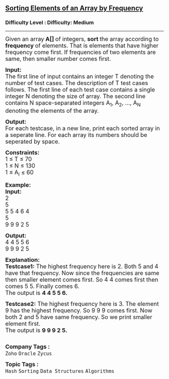 <h2><a href="https://www.geeksforgeeks.org/problems/sorting-elements-of-an-array-by-frequency/0?utm_source=youtube&utm_medium=collab_striver_ytdescription&utm_campaign=sorting-elements-of-an-array-by-frequency">Sorting Elements of an Array by Frequency</a></h2><h3>Difficulty Level : Difficulty: Medium</h3><hr><div class="problems_problem_content__Xm_eO"><p><span style="font-size:18px">Given an array<strong> A[] </strong>of integers, <strong>sort </strong>the array according to <strong>frequency </strong>of elements. That is elements that have higher frequency come first. If frequencies of two elements are same, then smaller number comes first.</span></p>

<p><span style="font-size:18px"><strong>Input:</strong></span><br>
<span style="font-size:18px">The first line of input contains an integer T denoting the number of test cases. The description of T test cases follows. The first line of each test case contains a single integer N denoting the size of array. The second line contains N space-separated integers A<sub>1</sub>, A<sub>2</sub>, ..., A<sub>N</sub> denoting the elements of the array.</span></p>

<p><span style="font-size:18px"><strong>Output:</strong></span><br>
<span style="font-size:18px">For each testcase, in a new line, print each&nbsp;sorted array in a seperate line. For each array its numbers should be seperated by space.</span></p>

<p><span style="font-size:18px"><strong>Constraints:</strong></span><br>
<span style="font-size:18px">1 ≤ T ≤ 70<br>
1 ≤ N ≤ 130<br>
1 ≤ A<sub>i</sub> ≤ 60&nbsp;</span></p>

<p><span style="font-size:18px"><strong>Example:</strong></span><br>
<span style="font-size:18px"><strong>Input:</strong></span><br>
<span style="font-size:18px">2<br>
5<br>
5 5 4 6 4</span><br>
<span style="font-size:18px">5<br>
9 9 9 2 5</span></p>

<p><span style="font-size:18px"><strong>Output:</strong></span><br>
<span style="font-size:18px">4 4 5 5 6<br>
9 9 9 2 5</span></p>

<p><span style="font-size:18px"><strong>Explanation:</strong><br>
<strong>Testcase1:</strong> The highest frequency here is 2. Both 5 and 4 have that frequency. Now since the frequencies are same then smaller element comes first. So 4 4 comes first then comes 5 5. Finally comes 6.<br>
The output is <strong>4 4 5 5 6.</strong></span></p>

<p><span style="font-size:18px"><strong>Testcase2:</strong> The highest frequency here is 3. The element 9 has the highest frequency. So 9 9 9 comes first. Now both 2 and 5 have same frequency. So we print smaller element first.<br>
The output is <strong>9 9 9 2 5.</strong></span><br>
&nbsp;</p>
</div><p><span style=font-size:18px><strong>Company Tags : </strong><br><code>Zoho</code>&nbsp;<code>Oracle</code>&nbsp;<code>Zycus</code>&nbsp;<br><p><span style=font-size:18px><strong>Topic Tags : </strong><br><code>Hash</code>&nbsp;<code>Sorting</code>&nbsp;<code>Data Structures</code>&nbsp;<code>Algorithms</code>&nbsp;